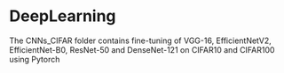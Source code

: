 # DeepLearning
The CNNs_CIFAR folder contains fine-tuning of VGG-16, EfficientNetV2, EfficientNet-B0, ResNet-50 and DenseNet-121 on CIFAR10 and CIFAR100 using Pytorch
